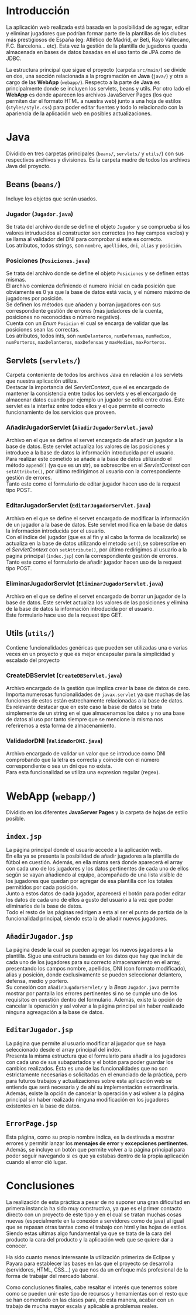 # Introducción

La aplicación web realizada está basada en la posibilidad de agregar, editar y eliminar jugadores que podrían formar parte de la plantillas de los clubes más prestigiosos de España (eg: Atlético de Madrid, _er_ Beti, Rayo Vallecano, F.C. Barcelona... etc). Esta vez la gestión de la plantilla de jugadores queda almacenada en bases de datos basadas en el uso tanto de JPA como de JDBC.

La estructura principal que sigue el proyecto (carpeta `src/main/`) se divide en dos, una sección relacionada a la programación en **Java** (`java/`) y otra a cargo de las **WebApp** (`webapp/`). Respecto a la parte de **Java** es principalmente donde se incluyen los servlets, beans y utils. Por otro lado el **WebApp** es donde aparecen los archivos JavaServer Pages (los que permiten dar el formato HTML a nuestra web) junto a una hoja de estilos (`styles/style.css`) para poder editar fuentes y todo lo relacionado con la apariencia de la aplicación web en posibles actualizaciones.  

# Java
Dividido en tres carpetas principales (`beans/`, `servlets/` y `utils/`) con sus respectivos archivos y divisiones. Es la carpeta madre de todos los archivos Java del proyecto.

## Beans (`beans/`)
Incluye los objetos que serán usados.

### Jugador (`Jugador.java`)
Se trata del archivo donde se define el objeto `Jugador` y se comprueba si los valores intruducidos al constructor son correctos (no hay campos vacíos) y se llama al validador del DNI para comprobar si este es correcto.  
Los atributos, todos strings, son `nombre`, `apellidos`, `dni`, `alias` y `posición`.

### Posiciones (`Posiciones.java`)
Se trata del archivo donde se define el objeto `Posiciones` y se definen estas mismas.  
El archivo comienza definiendo el numero inicial en cada posición que obviamente es 0 ya que la base de datos está vacia, y el número máximo de jugadores por posición.  
Se definen los métodos que añaden y borran jugadores con sus correspondiente gestión de errores (más judadores de la cuenta, posiciones no reconocidas o número negativo).  
Cuenta con un _Enum_ `Posicion` el cual se encarga de validar que las posiciones sean las correctas.  
Los atributos, todos ints, son `numDelanteros`, `numDefensas`, `numMedios`, `numPorteros`, `maxDelanteros`, `maxDefensas` y `maxMedios`, `maxPorteros`.

## Servlets (`servlets/`)
Carpeta conteniente de todos los archivos Java en relación a los servlets que nuestra aplicación utiliza.  
Destacar la importancia del _ServletContext_, que el es encargado de mantener la consistencia entre todos los servlets y es el encargado de almacenar datos cuando por ejemplo un jugador se edita entre otras. Este servlet es la interfaz entre todos ellos y el que permite el correcto funcionamiento de los servicios que proveen.

### AñadirJugadorServlet (`AñadirJugadorServlet.java`)
Archivo en el que se define el servet encargado de añadir un jugador a la base de datos. Este servlet actualiza los valores de las posiciones y introduce a la base de datos la información introducida por el usuario.  
Para realizar este cometido se añade a la base de datos utilizando el método `append()` (ya que es un str), se sobrescribe en el _ServletContext_ con `setAttribute()`, por último redirigimos al usuario con la correspondiente gestión de errores.  
Tanto este como el formulario de editar jugador hacen uso de la request tipo POST.

### EditarJugadorServlet (`EditarJugadorServlet.java`)
Archivo en el que se define el servet encargado de modificar la información de un jugador a la base de datos. Este servlet modifica en la base de datos la información introducida por el usuario.  
Con el índice del jugador (que es al fin y al cabo la forma de localizarlo) se actualiza en la base de datos utilizando el metodo `set()`,se sobrescribe en el _ServletContext_ con `setAttribute()`, por último redirigimos al usuario a la pagina principal (`index.jsp`) con la correspondiente gestión de errores.  
Tanto este como el formulario de añadir jugador hacen uso de la request tipo POST.


### EliminarJugadorServlet (`EliminarJugadorServlet.java`)
Archivo en el que se define el servet encargado de borrar un jugador de la base de datos. Este servlet actualiza los valores de las posiciones y elimina de la base de datos la información introducida por el usuario.  
Este formulario hace uso de la request tipo GET.


## Utils (`utils/`)
Contiene funcionalidades genéricas que pueden ser utilizadas una o varias veces en un proyecto y que es mejor encapsular para la simplicidad y escalado del proyecto

### CreateDBServlet (`CreateDBServlet.java`)
Archivo encargado de la gestión que implica crear la base de datos de cero. Importa numerosas funcionalidades de `javax.servlet` ya que muchas de las funciones de estos están estrechamente relacionadas a la base de datos.  
Es relevante destacar que en este caso la base de datos se trata simplemente de un string en el que almacenamos los datos y no una base de datos al uso por tanto siempre que se mencione la misma nos referiremos a esta forma de almacenamiento.

### ValidadorDNI (`ValidadorDNI.java`)
Archivo encargado de validar un valor que se introduce como DNI comprobando que la letra es correcta y coincide con el número correspondiente o sea un dni que no exista.  
Para esta funcionalidad se utiliza una expresion regular (regex).



# WebApp (`webapp/`)
Dividido en los diferentes **JavaServer Pages** y la carpeta de hojas de estilo posible.

## `index.jsp`
La página principal donde el usuario accede a la aplicación web.  
En ella ya se presenta la posibilidad de añadir jugadores a la plantilla de fútbol en cuestión. Además, en ella misma será donde aparecerá el array con cada uno de los jugadores y los datos pertinentes de cada uno de ellos según se vayan añadiendo al equipo, acompañado de una lista visible de los jugadores que quedan por agregar de esa plantilla con los totales permitidos por cada posición.  
Junto a estos datos de cada jugador, aparecerá el botón para poder editar los datos de cada uno de ellos a gusto del usuario a la vez que poder eliminarlos de la base de datos.  
Todo el resto de las páginas redirigen a esta al ser el punto de partida de la funcionalidad principal, siendo esta la de añadir nuevos jugadores.

## `AñadirJugador.jsp`
La página desde la cual se pueden agregar los nuevos jugadores a la plantilla. Sigue una estructura basada en los datos que hay que incluir de cada uno de los jugadores para su correcto almacenamiento en el array, presentando los campos nombre, apellidos, DNI (con formato modificado), alias y posición, donde exclusivamente se pueden seleccionar delantero, defensa, medio y portero.  
Su conexión con `AñadirJugadorServlet/` y la _Bean_ `Jugador.java` permite mostrar por pantalla los errores pertinentes si no se cumple uno de los requisitos en cuestión dentro del formulario. Además, existe la opción de cancelar la operación y así volver a la página principal sin haber realizado ninguna agreagación a la base de datos.

## `EditarJugador.jsp`
La página que permite al usuario modificar al jugador que se haya seleccionado desde el array principal del index.  
Presenta la misma estructura que el formulario para añadir a los jugadores con cada uno de sus subapartados y el botón para poder guardar los cambios realizados. Ésta es una de las funcionalidades que no son estrictamente necesarias o solicitadas en el enunciado de la práctica, pero para futuros trabajos y actualizaciones sobre esta aplicación web se entiende que será necesaria y de ahí su implementación extraordinaria.  
Además, existe la opción de cancelar la operación y así volver a la página principal sin haber realizado ninguna modificación en los jugadores existentes en la base de datos.


## `ErrorPage.jsp`
Esta página, como su propio nombre indica, es la destinada a mostrar errores y permitir lanzar los **mensajes de error** y **excepciones pertinentes**. Además, se incluye un botón que permite volver a la página principal para poder seguir navegando si es que ya estabas dentro de la propia aplicación cuando el error dió lugar.


# Conclusiones
La realización de esta práctica a pesar de no suponer una gran dificultad en primera instancia ha sido muy constructiva, ya que es el primer contacto directo con un proyecto de este tipo y en el cual se tratan muchas cosas nuevas (especialmente en la conexión a servidores como de java) al igual que se repasan otras tantas como el trabajo con html y las hojas de estilos. Siendo estas ultimas algo fundamental ya que se trata de la cara del producto la cara del producto y la aplicación web que se quiere dar a conocer.

Ha sido cuanto menos interesante la utilización primeriza de Eclipse y Payara para establecer las bases en las que el proyecto se desarrolla (servidores, HTML, CSS...) ya que nos da un enfoque más profesional de la forma de trabajar del mercado laboral. 

Como conclusiones finales, cabe resaltar el interés que tenemos sobre como se pueden unir este tipo de recursos y herramientas con el resto que se han comentado en las clases para, de esta manera, acabar con un trabajo de mucha mayor escala y aplicable a problemas reales.

